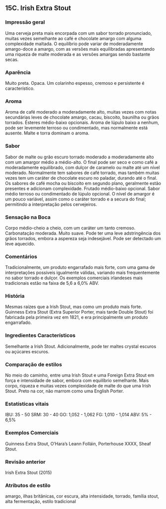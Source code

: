 ## 15C. Irish Extra Stout

### Impressão geral

Uma cerveja preta mais encorpada com um sabor torrado pronunciado, muitas vezes semelhante ao café e chocolate amargo com alguma complexidade maltada. O equilíbrio pode variar de moderadamente amargo-doce a amargo, com as versões mais equilibradas apresentando uma riqueza de malte moderada e as versões amargas sendo bastante secas.

### Aparência

Muito preta. Opaca. Um colarinho espesso, cremoso e persistente é característico.

### Aroma

Aroma de café moderado a moderadamente alto, muitas vezes com notas secundárias leves de chocolate amargo, cacau, biscoito, baunilha ou grãos torrados. Ésteres médio-baixo opcionais. Aroma de lúpulo baixo a nenhum, pode ser levemente terroso ou condimentado, mas normalmente está ausente. Malte e torra dominam o aroma.

### Sabor

Sabor de malte ou grão escuro torrado moderado a moderadamente alto com um amargor médio a médio-alto. O final pode ser seco e como café a moderadamente equilibrado, com dulçor de caramelo ou malte até um nível moderado. Normalmente tem sabores de café torrado, mas também muitas vezes tem um caráter de chocolate escuro no paladar, durando até o final. Os sabores de café mocha ou biscoito em segundo plano, geralmente estão presentes e adicionam complexidade. Frutado médio-baixo opcional. Sabor médio terroso ou condimentado de lúpulo opcional. O nível de amargor é um pouco variável, assim como o caráter torrado e a secura do final; permitindo a interpretação pelos cervejeiros.

### Sensação na Boca

Corpo médio-cheio a cheio, com um caráter um tanto cremoso. Carbonatação moderada. Muito suave. Pode ter uma leve adstringência dos grãos torrados, embora a aspereza seja indesejável. Pode ser detectado um leve aquecido.

### Comentários

Tradicionalmente, um produto engarrafado mais forte, com uma gama de interpretações possíveis igualmente válidas, variando mais frequentemente no sabor torrado e dulçor. Os exemplos comerciais irlandeses mais tradicionais estão na faixa de 5,6 a 6,0% ABV.

### História

Mesmas raízes que a Irish Stout, mas como um produto mais forte. Guinness Extra Stout (Extra Superior Porter, mais tarde Double Stout) foi fabricada pela primeira vez em 1821, e era principalmente um produto engarrafado.

### Ingredientes Característicos

Semelhante a Irish Stout. Adicionalmente, pode ter maltes crystal escuros ou açúcares escuros.

### Comparação de estilos

No meio do caminho, entre uma Irish Stout e uma Foreign Extra Stout em força e intensidade de sabor, embora com equilíbrio semelhante. Mais corpo, riqueza e muitas vezes complexidade de malte do que uma Irish Stout. Preto na cor, não marrom como uma English Porter.

### Estatísticas vitais

IBU: 35 - 50
SRM: 30 - 40
GO: 1,052 - 1,062
FG: 1,010 - 1,014
ABV: 5% - 6,5%

### Exemplos Comerciais

Guinness Extra Stout, O’Hara’s Leann Folláin, Porterhouse XXXX, Sheaf Stout.

### Revisão anterior

Irish Extra Stout (2015)

### Atributos de estilo

amargo, ilhas britânicas, cor escura, alta intensidade, torrado, família stout, alta fermentação, estilo tradicional
